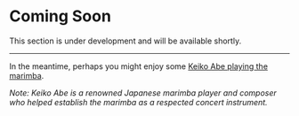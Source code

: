 # Coming Soon

This section is under development and will be available shortly.

---

In the meantime, perhaps you might enjoy some [Keiko Abe playing the marimba](https://open.spotify.com/artist/7Gbxp2rkJ1RpBoI86e9UAF?si=xa-RdgcCSWyDIoxymxIj5A).

*Note: Keiko Abe is a renowned Japanese marimba player and composer who helped establish the marimba as a respected concert instrument.*
